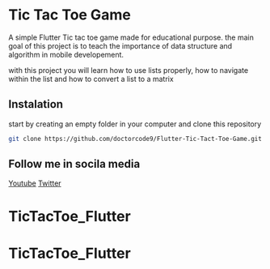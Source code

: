 # Tic Tac Toe Game

A simple Flutter Tic tac toe game made for educational purpose. the main goal of this project is to teach the importance of data structure and algorithm in mobile developement.

with this project you will learn how to use lists properly, how to navigate within the list and how to convert a list to a matrix

## Instalation

start by creating an empty folder in your computer and clone this repository
```bash
git clone https://github.com/doctorcode9/Flutter-Tic-Tact-Toe-Game.git
```

## Follow me in socila media
[Youtube](https://www.youtube.com/c/doctorcode9)
[Twitter](https://twitter.com/DoctorCode2)
# TicTacToe_Flutter
# TicTacToe_Flutter
